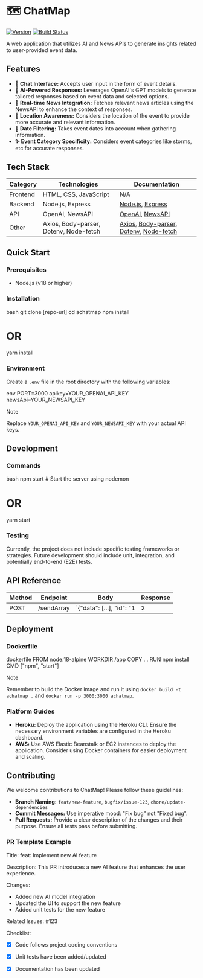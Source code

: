 
# 🗺️ ChatMap

[![Version](https://img.shields.io/badge/version-1.0.0-blue.svg)](https://semver.org)
[![Build Status](https://img.shields.io/badge/build-passing-brightgreen.svg)](https://example.com/build)

A web application that utilizes AI and News APIs to generate insights related to user-provided event data.

## Features

*   **💬 Chat Interface:** Accepts user input in the form of event details.
*   **🤖 AI-Powered Responses:** Leverages OpenAI's GPT models to generate tailored responses based on event data and selected options.
*   **📰 Real-time News Integration:** Fetches relevant news articles using the NewsAPI to enhance the context of responses.
*   **📍 Location Awareness:** Considers the location of the event to provide more accurate and relevant information.
*   **📅 Date Filtering:**  Takes event dates into account when gathering information.
*   **✨ Event Category Specificity:** Considers event categories like storms, etc for accurate responses.

## Tech Stack

| Category     | Technologies                 | Documentation                                      |
|--------------|------------------------------|--------------------------------------------------|
| Frontend     | HTML, CSS, JavaScript        | N/A                                              |
| Backend      | Node.js, Express             | [Node.js][nodejs-url], [Express][express-url]      |
| API          | OpenAI, NewsAPI              | [OpenAI][openai-url], [NewsAPI][newsapi-url]          |
| Other        | Axios, Body-parser, Dotenv, Node-fetch | [Axios][axios-url], [Body-parser][body-parser-url], [Dotenv][dotenv-url], [Node-fetch][node-fetch-url]  |

[nodejs-url]: https://nodejs.org/en/docs/
[express-url]: https://expressjs.com/en/4x/api.html
[openai-url]: https://platform.openai.com/docs/api-reference
[newsapi-url]: https://newsapi.org/docs
[axios-url]: https://axios-http.com/docs/intro
[body-parser-url]: https://github.com/expressjs/body-parser
[dotenv-url]: https://github.com/motdotla/dotenv
[node-fetch-url]: https://github.com/node-fetch/node-fetch

## Quick Start

### Prerequisites

*   Node.js (v18 or higher)

### Installation

bash
git clone [repo-url]
cd achatmap
npm install
# OR
yarn install


### Environment

Create a `.env` file in the root directory with the following variables:

env
PORT=3000
apikey=YOUR_OPENAI_API_KEY
newsApi=YOUR_NEWSAPI_KEY

> [!NOTE]
> Replace `YOUR_OPENAI_API_KEY` and `YOUR_NEWSAPI_KEY` with your actual API keys.

## Development

### Commands

bash
npm start   # Start the server using nodemon
# OR
yarn start


### Testing

Currently, the project does not include specific testing frameworks or strategies. Future development should include unit, integration, and potentially end-to-end (E2E) tests.

## API Reference

| Method | Endpoint     | Body                                                                | Response                                                       |
|--------|--------------|---------------------------------------------------------------------|----------------------------------------------------------------|
| POST   | /sendArray   | `{"data": [...], "id": "1|2|3|4"}`                                   | `{"message": "Data received and processed successfully on the server", "modifiedData": "..."}` |

## Deployment

### Dockerfile

dockerfile
FROM node:18-alpine
WORKDIR /app
COPY . .
RUN npm install
CMD ["npm", "start"]


> [!NOTE]
> Remember to build the Docker image and run it using `docker build -t achatmap .` and `docker run -p 3000:3000 achatmap`.

### Platform Guides

*   **Heroku:**  Deploy the application using the Heroku CLI.  Ensure the necessary environment variables are configured in the Heroku dashboard.
*   **AWS:**  Use AWS Elastic Beanstalk or EC2 instances to deploy the application. Consider using Docker containers for easier deployment and scaling.

## Contributing

We welcome contributions to ChatMap! Please follow these guidelines:

*   **Branch Naming:** `feat/new-feature`, `bugfix/issue-123`, `chore/update-dependencies`
*   **Commit Messages:** Use imperative mood: "Fix bug" not "Fixed bug".
*   **Pull Requests:**  Provide a clear description of the changes and their purpose. Ensure all tests pass before submitting.


### PR Template Example
Title: feat: Implement new AI feature

Description:
This PR introduces a new AI feature that enhances the user experience.

Changes:
- Added new AI model integration
- Updated the UI to support the new feature
- Added unit tests for the new feature

Related Issues: #123

Checklist:
- [x] Code follows project coding conventions
- [x] Unit tests have been added/updated
- [x] Documentation has been updated


